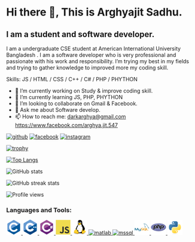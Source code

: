 # Hi there 👋, This is Arghyajit Sadhu.
## I am a student and software developer.
I am a undergraduate CSE student at American International University Bangladesh . I am a software developer who is very professional and passionate with his work and responsibility. I’m trying my best in my fields and trying to gather knowledge to improved more my coding  skill.

Skills:  JS / HTML / CSS / C++ / C# / PHP / PHYTHON

- 🔭 I’m currently working on Study & improve coding skill. 
- 🌱 I’m currently learning JS, PHP, PHYTHON 
- 👯 I’m looking to collaborate on Gmail & Facebook. 
- 💬 Ask me about Software develop. 
- 📫 How to reach me: darkarghya@gmail.com         https://www.facebook.com/arghya.jit.547 


[<img src='https://cdn.jsdelivr.net/npm/simple-icons@3.0.1/icons/github.svg' alt='github' height='40'>](https://github.com/Arghyajit)  [<img src='https://cdn.jsdelivr.net/npm/simple-icons@3.0.1/icons/facebook.svg' alt='facebook' height='40'>](https://www.facebook.com/ArghyaJit)  [<img src='https://cdn.jsdelivr.net/npm/simple-icons@3.0.1/icons/instagram.svg' alt='instagram' height='40'>](https://www.instagram.com/_arghya.jit_/)  

[![trophy](https://github-profile-trophy.vercel.app/?username=Arghyajit)](https://github.com/ryo-ma/github-profile-trophy)

[![Top Langs](https://github-readme-stats.vercel.app/api/top-langs/?username=Arghyajit)](https://github.com/anuraghazra/github-readme-stats)

![GitHub stats](https://github-readme-stats.vercel.app/api?username=Arghyajit&show_icons=true&count_private=true)  

![GitHub streak stats](https://streak-stats.demolab.com/?user=Arghyajit)  

![Profile views](https://gpvc.arturio.dev/Arghyajit)  
<h3 align="left">Languages and Tools:</h3>
<p align="left"> <a href="https://www.cprogramming.com/" target="_blank" rel="noreferrer"> <img src="https://raw.githubusercontent.com/devicons/devicon/master/icons/c/c-original.svg" alt="c" width="40" height="40"/> </a> <a href="https://www.w3schools.com/cpp/" target="_blank" rel="noreferrer"> <img src="https://raw.githubusercontent.com/devicons/devicon/master/icons/cplusplus/cplusplus-original.svg" alt="cplusplus" width="40" height="40"/> </a> <a href="https://www.w3schools.com/cs/" target="_blank" rel="noreferrer"> <img src="https://raw.githubusercontent.com/devicons/devicon/master/icons/csharp/csharp-original.svg" alt="csharp" width="40" height="40"/> </a> <a href="https://developer.mozilla.org/en-US/docs/Web/JavaScript" target="_blank" rel="noreferrer"> <img src="https://raw.githubusercontent.com/devicons/devicon/master/icons/javascript/javascript-original.svg" alt="javascript" width="40" height="40"/> </a> <a href="https://www.linux.org/" target="_blank" rel="noreferrer"> <img src="https://raw.githubusercontent.com/devicons/devicon/master/icons/linux/linux-original.svg" alt="linux" width="40" height="40"/> </a> <a href="https://www.mathworks.com/" target="_blank" rel="noreferrer"> <img src="https://upload.wikimedia.org/wikipedia/commons/2/21/Matlab_Logo.png" alt="matlab" width="40" height="40"/> </a> <a href="https://www.microsoft.com/en-us/sql-server" target="_blank" rel="noreferrer"> <img src="https://www.svgrepo.com/show/303229/microsoft-sql-server-logo.svg" alt="mssql" width="40" height="40"/> </a> <a href="https://www.mysql.com/" target="_blank" rel="noreferrer"> <img src="https://raw.githubusercontent.com/devicons/devicon/master/icons/mysql/mysql-original-wordmark.svg" alt="mysql" width="40" height="40"/> </a> <a href="https://www.php.net" target="_blank" rel="noreferrer"> <img src="https://raw.githubusercontent.com/devicons/devicon/master/icons/php/php-original.svg" alt="php" width="40" height="40"/> </a> <a href="https://www.python.org" target="_blank" rel="noreferrer"> <img src="https://raw.githubusercontent.com/devicons/devicon/master/icons/python/python-original.svg" alt="python" width="40" height="40"/> </a> </p>
